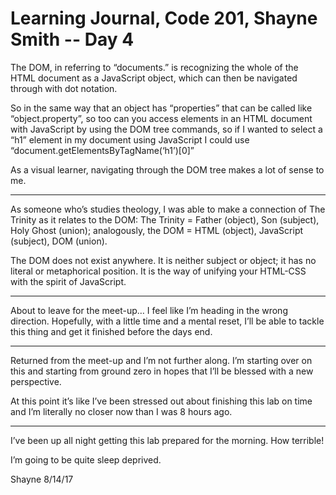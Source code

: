 # Learning Journal, Code 201, Shayne Smith -- Day 4

The DOM, in referring to “documents.” is recognizing the whole of the HTML document as a JavaScript object, which can then be navigated through with dot notation.

So in the same way that an object has “properties” that can be called like “object.property”, so too can you access elements in an HTML document with JavaScript by using the DOM tree commands, so if I wanted to select a “h1” element in my document using JavaScript I could use “document.getElementsByTagName(‘h1’)[0]”

As a visual learner, navigating through the DOM tree makes a lot of sense to me.

---

As someone who’s studies theology, I was able to make a connection of The Trinity as it relates to the DOM: The Trinity = Father (object), Son (subject), Holy Ghost (union); analogously, the DOM = HTML (object), JavaScript (subject), DOM (union).

The DOM does not exist anywhere. It is neither subject or object; it has no literal or metaphorical position. It is the way of unifying your HTML-CSS with the spirit of JavaScript.

---

About to leave for the meet-up… I feel like I’m heading in the wrong direction. Hopefully, with a little time and a mental reset, I’ll be able to tackle this thing and get it finished before the days end.

---

Returned from the meet-up and I’m not further along. I’m starting over on this and starting from ground zero in hopes that I’ll be blessed with a new perspective.

At this point it’s like I’ve been stressed out about finishing this lab on time and I’m literally no closer now than I was 8 hours ago.

---

I’ve been up all night getting this lab prepared for the morning. How terrible!

I’m going to be quite sleep deprived.

Shayne
8/14/17
